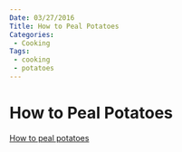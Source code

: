 ```yaml
---
Date: 03/27/2016
Title: How to Peal Potatoes
Categories:
 - Cooking
Tags:
 - cooking
 - potatoes
---
```


# How to Peal Potatoes

[How to peal potatoes](https://www.youtube.com/watch?v=mbHeddAnrZs)
